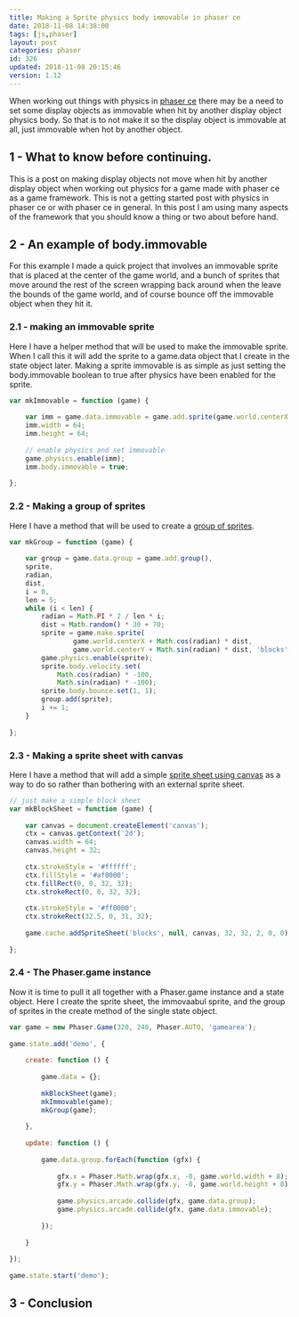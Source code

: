 ```yaml
---
title: Making a Sprite physics body immovable in phaser ce
date: 2018-11-08 14:38:00
tags: [js,phaser]
layout: post
categories: phaser
id: 326
updated: 2018-11-08 20:15:46
version: 1.12
---
```


When working out things with physics in [phaser ce](https://photonstorm.github.io/phaser-ce/index.html) there may be a need to set some display objects as immovable when hit by another display object physics body. So that is to not make it so the display object is immovable at all, just immovable when hot by another object.

<!-- more -->

## 1 - What to know before continuing.

This is a post on making display objects not move when hit by another display object when working out physics for a game made with phaser ce as a game framework. This is not a getting started post with physics in phaser ce or with phaser ce in general. In this post I am using many aspects of the framework that you should know a thing or two about before hand.

## 2 - An example of body.immovable

For this example I made a quick project that involves an immovable sprite that is placed at the center of the game world, and a bunch of sprites that move around the rest of the screen wrapping back around when the leave the bounds of the game world, and of course bounce off the immovable object when they hit it.

### 2.1 - making an immovable sprite

Here I have a helper method that will be used to make the immovable sprite. When I call this it will add the sprite to a game.data object that I create in the state object later. Making a sprite immovable is as simple as just setting the body.immovable boolean to true after physics have been enabled for the sprite.

```js
var mkImmovable = function (game) {
 
    var imm = game.data.immovable = game.add.sprite(game.world.centerX - 32, game.world.centerY - 32, 'blocks', 0);
    imm.width = 64;
    imm.height = 64;
 
    // enable physics and set immovable
    game.physics.enable(imm);
    imm.body.immovable = true;
 
};
```

### 2.2 - Making a group of sprites

Here I have a method that will be used to create a [group of sprites](/2018/08/24/phaser-groups/).

```js
var mkGroup = function (game) {
 
    var group = game.data.group = game.add.group(),
    sprite,
    radian,
    dist,
    i = 0,
    len = 5;
    while (i < len) {
        radian = Math.PI * 2 / len * i;
        dist = Math.random() * 30 + 70;
        sprite = game.make.sprite(
                game.world.centerX + Math.cos(radian) * dist,
                game.world.centerY + Math.sin(radian) * dist, 'blocks', 1);
        game.physics.enable(sprite);
        sprite.body.velocity.set(
            Math.cos(radian) * -100,
            Math.sin(radian) * -100);
        sprite.body.bounce.set(1, 1);
        group.add(sprite);
        i += 1;
    }
 
};
```

### 2.3 - Making a sprite sheet with canvas

Here I have a method that will add a simple [sprite sheet using canvas](/2018/08/04/phaser-spritesheet-from-canvas/) as a way to do so rather than bothering with an external sprite sheet.

```js
// just make a simple block sheet
var mkBlockSheet = function (game) {
 
    var canvas = document.createElement('canvas');
    ctx = canvas.getContext('2d');
    canvas.width = 64;
    canvas.height = 32;
 
    ctx.strokeStyle = '#ffffff';
    ctx.fillStyle = '#af0000';
    ctx.fillRect(0, 0, 32, 32);
    ctx.strokeRect(0, 0, 32, 32);
 
    ctx.strokeStyle = '#ff0000';
    ctx.strokeRect(32.5, 0, 31, 32);
 
    game.cache.addSpriteSheet('blocks', null, canvas, 32, 32, 2, 0, 0);
 
};
```

### 2.4 - The Phaser.game instance

Now it is time to pull it all together with a Phaser.game instance and a state object. Here I create the sprite sheet, the immovaabul sprite, and the group of sprites in the create method of the single state object.

```js
var game = new Phaser.Game(320, 240, Phaser.AUTO, 'gamearea');
 
game.state.add('demo', {
 
    create: function () {
 
        game.data = {};
 
        mkBlockSheet(game);
        mkImmovable(game);
        mkGroup(game);
 
    },
 
    update: function () {
 
        game.data.group.forEach(function (gfx) {
 
            gfx.x = Phaser.Math.wrap(gfx.x, -8, game.world.width + 8);
            gfx.y = Phaser.Math.wrap(gfx.y, -8, game.world.height + 8);
 
            game.physics.arcade.collide(gfx, game.data.group);
            game.physics.arcade.collide(gfx, game.data.immovable);
 
        });
 
    }
 
});
 
game.state.start('demo');
```

## 3 - Conclusion

